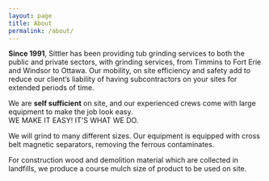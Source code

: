 ```yaml
---
layout: page
title: About
permalink: /about/
---
```


**Since 1991**, Sittler has been providing tub grinding services to both the public and private sectors, with grinding services, from Timmins to Fort Erie and Windsor to Ottawa.  Our mobility, on site efficiency and safety add to reduce our client’s liability of having subcontractors on your sites for extended periods of time.

We are **self sufficient** on site, and our experienced crews come with large equipment to make the job look easy.
<br>WE MAKE IT EASY! IT'S WHAT WE DO.

We will grind to many different sizes. Our equipment is equipped with cross belt magnetic separators, removing the ferrous contaminates.

For construction wood and demolition material which are collected in landfills, we produce a course mulch size of product to be used on site.
